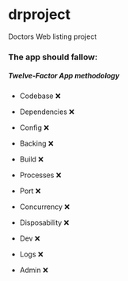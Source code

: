 # drproject
Doctors Web listing project 



### The app should fallow:
##### Twelve-Factor App methodology

 - Codebase :x:
 - Dependencies :x:
 - Config :x:
 - Backing :x:
 - Build :x:
 - Processes :x:
 
 - Port :x:
 - Concurrency :x:
 - Disposability :x:
 - Dev :x:
 - Logs :x:
 - Admin :x:
